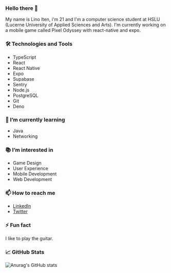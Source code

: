 ### Hello there 👋

My name is Lino Iten, i'm 21 and I'm a computer science student at HSLU (Lucerne
University of Applied Sciences and Arts). I'm currently working on a mobile game
called Pixel Odyssey with react-native and expo.

### 🛠️ Technologies and Tools

- TypeScript
- React
- React Native
- Expo
- Supabase
- Sentry
- Node.js
- PostgreSQL
- Git
- Deno

### 🌱 I’m currently learning

- Java
- Networking

### 📚 I’m interested in

- Game Design
- User Experience
- Mobile Development
- Web Development

### 📫 How to reach me

- [LinkedIn](https://www.linkedin.com/in/lino-iten-086b2b1b4/)
- [Twitter](https://twitter.com/LinoIten)

### ⚡ Fun fact

I like to play the guitar.

### 📈 GitHub Stats

![Anurag's GitHub stats](https://github-readme-stats-linoiten.vercel.app/api?username=linoiten&show_icons=true&theme=transparent)
